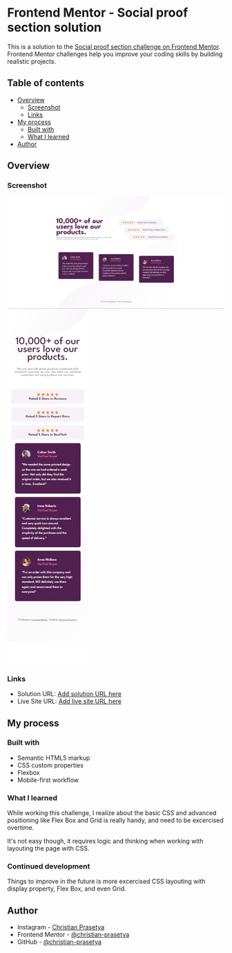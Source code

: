 # Frontend Mentor - Social proof section solution

This is a solution to the [Social proof section challenge on Frontend Mentor](https://www.frontendmentor.io/challenges/social-proof-section-6e0qTv_bA). Frontend Mentor challenges help you improve your coding skills by building realistic projects.

## Table of contents

- [Overview](#overview)
  - [Screenshot](#screenshot)
  - [Links](#links)
- [My process](#my-process)
  - [Built with](#built-with)
  - [What I learned](#what-i-learned)
- [Author](#author)

## Overview

### Screenshot

![The desktop version](./screenshot/desktop-version.jpg)
![The mobile version](./screenshot/mobile-version.jpg)

### Links

- Solution URL: [Add solution URL here](https://your-solution-url.com)
- Live Site URL: [Add live site URL here](https://your-live-site-url.com)

## My process

### Built with

- Semantic HTML5 markup
- CSS custom properties
- Flexbox
- Mobile-first workflow

### What I learned

While working this challenge, I realize about the basic CSS and advanced positioning like Flex Box and Grid is really handy, and need to be excercised overtime.

It's not easy though, it requires logic and thinking when working with layouting the page with CSS.

### Continued development

Things to improve in the future is more excercised CSS layouting with display property, Flex Box, and even Grid.

## Author

- Instagram - [Christian Prasetya](https://www.instagram.com/cprasetya28)
- Frontend Mentor - [@christian-prasetya](https://www.frontendmentor.io/profile/christian-prasetya)
- GitHub - [@christian-prasetya](https://www.github.com/christian-prasetya)
